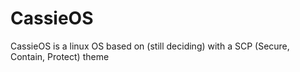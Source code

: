 # CassieOS
CassieOS is a linux OS based on (still deciding) with a SCP (Secure, Contain, Protect) theme
